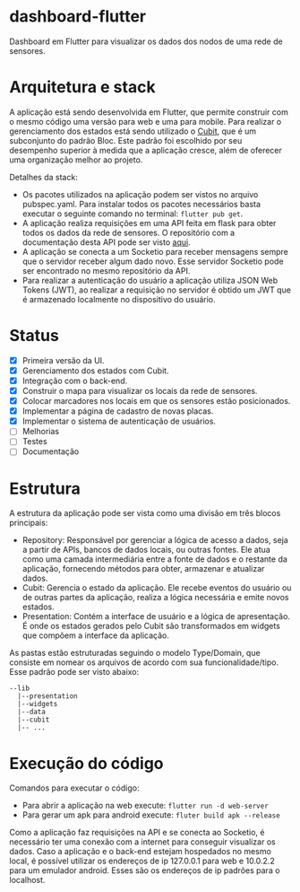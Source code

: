 # dashboard-flutter
Dashboard em Flutter para visualizar os dados dos nodos de uma rede de sensores.

# Arquitetura e stack
A aplicação está sendo desenvolvida em Flutter, que permite construir com o mesmo código uma versão para web e uma para mobile.
Para realizar o gerenciamento dos estados está sendo utilizado o [Cubit](https://pub.dev/packages/flutter_bloc), que é um subconjunto do padrão Bloc. Este padrão foi escolhido por seu desempenho superior à medida que a aplicação cresce,
além de oferecer uma organização melhor ao projeto.

Detalhes da stack:
- Os pacotes utilizados na aplicação podem ser vistos no arquivo pubspec.yaml. Para instalar todos os pacotes necessários basta executar o seguinte comando no terminal: ```flutter pub get```.
- A aplicação realiza requisições em uma API feita em flask para obter todos os dados da rede de sensores. O repositório com a documentação desta API pode ser visto [aqui](https://github.com/LAB-PDS/lorawan-network-backend).
- A aplicação se conecta a um Socketio para receber mensagens sempre que o servidor receber algum dado novo. Esse servidor Socketio pode ser encontrado no mesmo repositório da API.
- Para realizar a autenticação do usuário a aplicação utiliza JSON Web Tokens (JWT), ao realizar a requisição no servidor é obtido um JWT que é armazenado localmente no dispositivo do usuário.


# Status
- [x] Primeira versão da UI.
- [x] Gerenciamento dos estados com Cubit.
- [x] Integração com o back-end.
- [x] Construir o mapa para visualizar os locais da rede de sensores.
- [x] Colocar marcadores nos locais em que os sensores estão posicionados.
- [x] Implementar a página de cadastro de novas placas.
- [x] Implementar o sistema de autenticação de usuários.
- [ ] Melhorias
- [ ] Testes
- [ ] Documentação

# Estrutura
A estrutura da aplicação pode ser vista como uma divisão em três blocos principais:
- Repository: Responsável por gerenciar a lógica de acesso a dados, seja a partir de APIs, bancos de dados locais, ou outras fontes. Ele atua como uma camada intermediária entre a fonte de dados e o restante da aplicação, fornecendo métodos para obter, armazenar e atualizar dados.
- Cubit: Gerencia o estado da aplicação. Ele recebe eventos do usuário ou de outras partes da aplicação, realiza a lógica necessária e emite novos estados.
- Presentation: Contém a interface de usuário e a lógica de apresentação. É onde os estados gerados pelo Cubit são transformados em widgets que compõem a interface da aplicação.

As pastas estão estruturadas seguindo o modelo Type/Domain, que consiste em nomear os arquivos de acordo com sua funcionalidade/tipo. Esse padrão pode ser visto abaixo:
```
--lib
  |--presentation
  |--widgets
  |--data
  |--cubit
  |-- ...
```


# Execução do código

Comandos para executar o código:
- Para abrir a aplicação na web execute:
```flutter run -d web-server```
- Para gerar um apk para android execute:
```fluter build apk --release```

Como a aplicação faz requisições na API e se conecta ao Socketio, é necessário ter uma conexão com a internet para conseguir visualizar os dados. Caso a aplicação e o back-end estejam hospedados no mesmo local, é possível utilizar os endereços de ip 127.0.0.1 para web e 10.0.2.2 para um emulador android. Esses são os endereços de ip padrões para o localhost.


